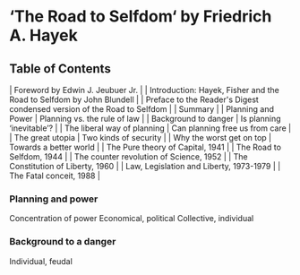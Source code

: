‘The Road to Selfdom‘ by Friedrich A. Hayek
======

Table of Contents
------

| Foreword by Edwin J. Jeubuer Jr. |
| Introduction: Hayek, Fisher and the Road to Selfdom by John Blundell |
| Preface to the Reader's Digest condensed version of the Road to Selfdom |
| Summary |
| Planning and Power | Planning vs. the rule of law |
| Background to danger | Is planning ‘inevitable’? |
| The liberal way of planning | Can planning free us from care |
| The great utopia | Two kinds of security |
| Why the worst get on top | Towards a better world |
| The Pure theory of Capital, 1941 |
| The Road to Selfdom, 1944 |
| The counter revolution of Science, 1952 |
| The Constitution of Liberty, 1960 |
| Law, Legislation and Liberty, 1973-1979 |
| The Fatal conceit, 1988 |

### Planning and power
Concentration of power
Economical, political
Collective, individual

### Background to a danger
Individual, feudal
 